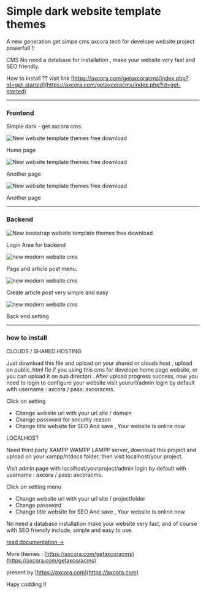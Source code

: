 # Simple dark website template themes

A new generation get simpe cms axcora tech for develope website project powerfull !! 

CMS No need a database for installation , make your website very fast and SEO friendly.

How to install ?? visit link [https://axcora.com/getaxcoracms/index.php?id=get-started](https://axcora.com/getaxcoracms/index.php?id=get-started)


---------------------------------

### Frontend

Simple dark - get axcora cms.

![New website template themes free download](https://1.bp.blogspot.com/-PY8mFublVrk/YLupd2CyE2I/AAAAAAAAO90/4sT4f8maRwoUUTvIcYRC10kFcPieCDXAACLcBGAsYHQ/s1349/Screenshot%2B2021-06-05%2Bat%2B23-40-19%2BWEBSITE%2BAPP%2BDEVELOPMENT.png)

Home page


![New website template themes free download](https://1.bp.blogspot.com/-WvfKCLlslGw/YLupd_t01OI/AAAAAAAAO94/9vJQGe9EGE03fiAGTejvs-EUqxOeBzwHwCLcBGAsYHQ/s1349/Screenshot%2B2021-06-05%2Bat%2B23-41-08%2BPembuatan%2BAplikasi%2BAndroid%2BAPK.png)

Another page


![New website template themes free download](https://1.bp.blogspot.com/-KgE56yBfkhc/YLupdi3AqeI/AAAAAAAAO9w/_nJO5Jr8cNcDVUCEqL8Iws-7YBdNIPR3gCLcBGAsYHQ/s1366/Screenshot%2B2021-06-05%2Bat%2B23-40-40%2BContact%2BUs.png)

Another page

---------------------------------

### Backend


![New bootstrap website template themes free download ](https://a.fsdn.com/con/app/proj/getaxcoracms/screenshots/New%20CMS%20modern%20website%20SEO%20%286%29.png/max/max/1)

Login Area for backend

![new modern website cms](https://a.fsdn.com/con/app/proj/getaxcoracms/screenshots/New%20CMS%20modern%20website%20SEO%20%285%29.png/max/max/1)

Page and article post menu.

![new modern website cms](https://a.fsdn.com/con/app/proj/getaxcoracms/screenshots/New%20CMS%20modern%20website%20SEO%20%284%29.png/max/max/1)

Create article post very simple and easy

![new modern website cms](https://a.fsdn.com/con/app/proj/getaxcoracms/screenshots/New%20CMS%20modern%20website%20SEO%20%282%29.png/max/max/1)

Back end setting

 -----------------------------------------------------------------
### how to install

CLOUDS / SHARED HOSTING

Just download this file and upload on your shared or clouds host , upload on public_html fle if you using this cms for develope home page website, or you can upload it on sub directori .
After upload progress success, now you need to login to configure your website visit yoururl/admin login by default with username : axcora / pass: axcoracms.

Click on setting
+ Change website url with your url site / domain
+ Change password for security reason
+ Change title website for SEO
And save , Your website is online now 

LOCALHOST

Need third party XAMPP WAMPP LAMPP server, download this project and upload on your xampp/htdocs folder, then visit localhost/your project.

Visit admin page with localhost/yourproject/admin login by default with username : axcora / pass: axcoracms.

Click on setting menu
+ Change website url with your url site / projectfolder
+ Change password
+ Change title website for SEO
And save , Your website is online now 

No need a database installation make your website very fast, and of course with SEO friendly include, simple and easy to use.

[read documentation  →](https://axcora.com/getaxcoracms/index.php?id=get-started)

More themes :
[https://axcora.com/getaxcoracms](https://axcora.com/getaxcoracms)

present by [https://axcora.com](https://axcora.com)

Hapy codding !!

